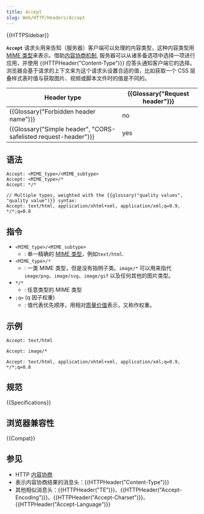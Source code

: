```yaml
---
title: Accept
slug: Web/HTTP/Headers/Accept
---
```


{{HTTPSidebar}}

**`Accept`** 请求头用来告知（服务器）客户端可以处理的内容类型，这种内容类型用[MIME 类型](/zh-CN/docs/Web/HTTP/Basics_of_HTTP/MIME_types)来表示。借助[内容协商机制](/zh-CN/docs/Web/HTTP/Content_negotiation), 服务器可以从诸多备选项中选择一项进行应用，并使用 {{HTTPHeader("Content-Type")}} 应答头通知客户端它的选择。浏览器会基于请求的上下文来为这个请求头设置合适的值，比如获取一个 CSS 层叠样式表时值与获取图片、视频或脚本文件时的值是不同的。

| Header type                                                     | {{Glossary("Request header")}} |
| --------------------------------------------------------------- | ------------------------------ |
| {{Glossary("Forbidden header name")}}                           | no                             |
| {{Glossary("Simple header", "CORS-safelisted request-header")}} | yes                            |

## 语法

```plain
Accept: <MIME_type>/<MIME_subtype>
Accept: <MIME_type>/*
Accept: */*

// Multiple types, weighted with the {{glossary("quality values", "quality value")}} syntax:
Accept: text/html, application/xhtml+xml, application/xml;q=0.9, */*;q=0.8
```

## 指令

- `<MIME_type>/<MIME_subtype>`
  - : 单一精确的 [MIME 类型](/zh-CN/docs/Web/HTTP/Basics_of_HTTP/MIME_types)，例如`text/html`.
- `<MIME_type>/*`
  - : 一类 MIME 类型，但是没有指明子类。`image/*` 可以用来指代 `image/png`、`image/svg`、`image/gif` 以及任何其他的图片类型。
- `*/*`
  - : 任意类型的 MIME 类型
- `;q=` (q 因子权重)
  - : 值代表优先顺序，用相对[质量价值](/zh-CN/docs/Glossary/Quality_values)表示，又称作权重。

## 示例

```plain
Accept: text/html

Accept: image/*

Accept: text/html, application/xhtml+xml, application/xml;q=0.9, */*;q=0.8
```

## 规范

{{Specifications}}

## 浏览器兼容性

{{Compat}}

## 参见

- HTTP [内容协商](/zh-CN/docs/Web/HTTP/Content_negotiation)
- 表示内容协商结果的消息头：{{HTTPHeader("Content-Type")}}
- 其他相似消息头：{{HTTPHeader("TE")}}、{{HTTPHeader("Accept-Encoding")}}、{{HTTPHeader("Accept-Charset")}}、{{HTTPHeader("Accept-Language")}}
